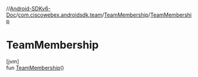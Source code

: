//[Android-SDKv6-Doc](../../../index.md)/[com.ciscowebex.androidsdk.team](../index.md)/[TeamMembership](index.md)/[TeamMembership](-team-membership.md)

# TeamMembership

[jvm]\
fun [TeamMembership](-team-membership.md)()
